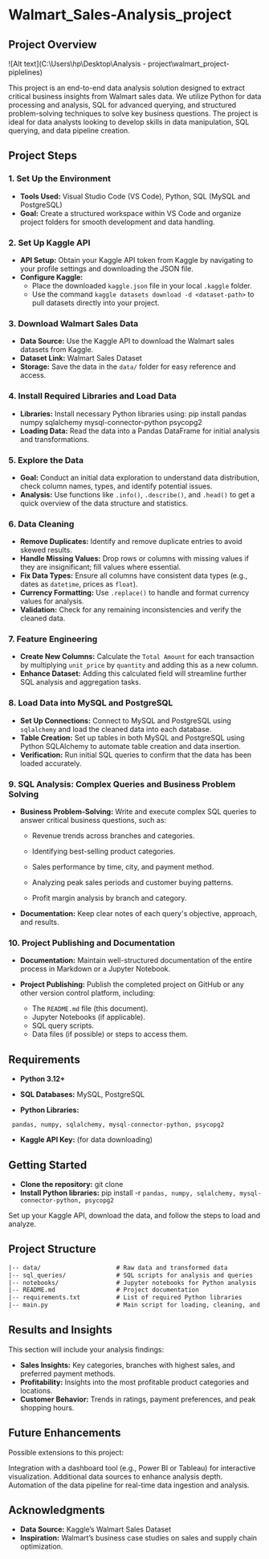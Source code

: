 # Walmart_Sales-Analysis_project
## Project Overview
![Alt text](C:\Users\hp\Desktop\Analysis - project\walmart_project-piplelines)

This project is an end-to-end data analysis solution designed to extract critical business insights from Walmart sales data. We utilize Python for data processing and analysis, SQL for advanced querying, and structured problem-solving techniques to solve key business questions. The project is ideal for data analysts looking to develop skills in data manipulation, SQL querying, and data pipeline creation.

## Project Steps
### 1. Set Up the Environment
- **Tools Used:** Visual Studio Code (VS Code), Python, SQL (MySQL and PostgreSQL)  
- **Goal:** Create a structured workspace within VS Code and organize project folders for smooth development and data handling.
### 2. Set Up Kaggle API
- **API Setup:** Obtain your Kaggle API token from Kaggle by navigating to your profile settings and downloading the JSON file.  
- **Configure Kaggle:**
    - Place the downloaded ```kaggle.json``` file in your local ```.kaggle``` folder.
    - Use the command ```kaggle datasets download -d <dataset-path>``` to pull datasets directly into your project.
### 3. Download Walmart Sales Data
- **Data Source:** Use the Kaggle API to download the Walmart sales datasets from Kaggle.
- **Dataset Link:** Walmart Sales Dataset
- **Storage:** Save the data in the ```data/``` folder for easy reference and access.
### 4. Install Required Libraries and Load Data
- **Libraries:** Install necessary Python libraries using:
pip install pandas numpy sqlalchemy mysql-connector-python psycopg2
- **Loading Data:** Read the data into a Pandas DataFrame for initial analysis and transformations.
### 5. Explore the Data
- **Goal:** Conduct an initial data exploration to understand data distribution, check column names, types, and identify potential issues.
- **Analysis:** Use functions like ```.info()```, ```.describe()```, and ```.head()``` to get a quick overview of the data structure and statistics.
### 6. Data Cleaning
- **Remove Duplicates:** Identify and remove duplicate entries to avoid skewed results.
- **Handle Missing Values:** Drop rows or columns with missing values if they are insignificant; fill values where essential.
- **Fix Data Types:** Ensure all columns have consistent data types (e.g., dates as ```datetime```, prices as ```float```).
- **Currency Formatting:** Use ```.replace()``` to handle and format currency values for analysis.
- **Validation:** Check for any remaining inconsistencies and verify the cleaned data.
### 7. Feature Engineering
- **Create New Columns:** Calculate the ```Total Amount``` for each transaction by multiplying ```unit_price``` by ```quantity``` and adding this as a new column.
- **Enhance Dataset:** Adding this calculated field will streamline further SQL analysis and aggregation tasks.
### 8. Load Data into MySQL and PostgreSQL
- **Set Up Connections:** Connect to MySQL and PostgreSQL using ```sqlalchemy``` and load the cleaned data into each database.
- **Table Creation:** Set up tables in both MySQL and PostgreSQL using Python SQLAlchemy to automate table creation and data insertion.
- **Verification:** Run initial SQL queries to confirm that the data has been loaded accurately.
### 9. SQL Analysis: Complex Queries and Business Problem Solving
- **Business Problem-Solving:** Write and execute complex SQL queries to answer critical business questions, such as:

    - Revenue trends across branches and categories.

    - Identifying best-selling product categories.

    - Sales performance by time, city, and payment method.

    - Analyzing peak sales periods and customer buying patterns.

    - Profit margin analysis by branch and category.

- **Documentation:** Keep clear notes of each query's objective, approach, and results.
### 10. Project Publishing and Documentation
- **Documentation:** Maintain well-structured documentation of the entire process in Markdown or a Jupyter Notebook.
- **Project Publishing:** Publish the completed project on GitHub or any other version control platform, including:
  
    - The ```README.md``` file (this document).
    - Jupyter Notebooks (if applicable).
    - SQL query scripts.
    - Data files (if possible) or steps to access them.
## Requirements
- **Python 3.12+**

- **SQL Databases:** MySQL, PostgreSQL

- **Python Libraries:**

``` pandas, numpy, sqlalchemy, mysql-connector-python, psycopg2```

- **Kaggle API Key:** (for data downloading)
## Getting Started
- **Clone the repository:**
git clone <repo-url>
- **Install Python libraries:**
pip install -r ```pandas, numpy, sqlalchemy, mysql-connector-python, psycopg2 ```

Set up your Kaggle API, download the data, and follow the steps to load and analyze.
## Project Structure
```txt
|-- data/                     # Raw data and transformed data
|-- sql_queries/              # SQL scripts for analysis and queries
|-- notebooks/                # Jupyter notebooks for Python analysis
|-- README.md                 # Project documentation
|-- requirements.txt          # List of required Python libraries
|-- main.py                   # Main script for loading, cleaning, and processing data
```
## Results and Insights
This section will include your analysis findings:

- **Sales Insights:** Key categories, branches with highest sales, and preferred payment methods.
- **Profitability:** Insights into the most profitable product categories and locations.
- **Customer Behavior:** Trends in ratings, payment preferences, and peak shopping hours.
## Future Enhancements
Possible extensions to this project:

Integration with a dashboard tool (e.g., Power BI or Tableau) for interactive visualization.
Additional data sources to enhance analysis depth.
Automation of the data pipeline for real-time data ingestion and analysis.

## Acknowledgments
- **Data Source:** Kaggle’s Walmart Sales Dataset
- **Inspiration:** Walmart’s business case studies on sales and supply chain optimization.
